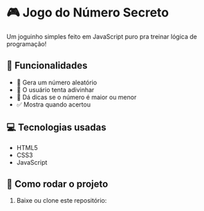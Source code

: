 # 🎮 Jogo do Número Secreto

Um joguinho simples feito em JavaScript puro pra treinar lógica de programação!

## 🚀 Funcionalidades

- 🧠 Gera um número aleatório
- 🤔 O usuário tenta adivinhar
- 🔁 Dá dicas se o número é maior ou menor
- ✅ Mostra quando acertou

## 💻 Tecnologias usadas

- HTML5
- CSS3
- JavaScript

## 📂 Como rodar o projeto

1. Baixe ou clone este repositório:
